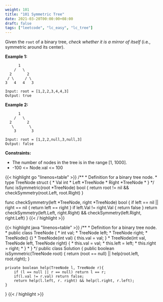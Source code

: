 ```yaml
---
weight: 101
title: "101 Symmetric Tree"
date: 2021-03-20T00:00:00+08:00
draft: false
tags: ["leetcode", "lc_easy", "lc_tree"]
---
```


Given the `root` of a binary tree, _check whether it is a mirror of itself_ (i.e., symmetric around its center).

 

**Example 1:**
```
      1
    /   \
  2       2
 / \     / \
3   4   4   3

Input: root = [1,2,2,3,4,4,3]
Output: true
```
**Example 2:**
```
      1
    /   \
  2       2
   \       \
    3       3

Input: root = [1,2,2,null,3,null,3]
Output: false
```

**Constraints:**
- The number of nodes in the tree is in the range [1, 1000].
- -100 <= Node.val <= 100
 

<div class="tabs"></div>
<div class="tab-content">
<div id="golang" class="lang">
{{< highlight go "linenos=table" >}}
/**
 * Definition for a binary tree node.
 * type TreeNode struct {
 *     Val int
 *     Left *TreeNode
 *     Right *TreeNode
 * }
 */
func isSymmetric(root *TreeNode) bool {
	return root != nil && checkSymmetry(root.Left, root.Right)
}

func checkSymmetry(left *TreeNode, right *TreeNode) bool {
	if left == nil || right == nil {
		return left == right
	}
	if left.Val != right.Val {
		return false
	}
	return checkSymmetry(left.Left, right.Right) && checkSymmetry(left.Right, right.Left)
}
{{< / highlight >}}
</div>
<div id="java" class="lang">
{{< highlight java "linenos=table" >}}
/**
 * Definition for a binary tree node.
 * public class TreeNode {
 *     int val;
 *     TreeNode left;
 *     TreeNode right;
 *     TreeNode() {}
 *     TreeNode(int val) { this.val = val; }
 *     TreeNode(int val, TreeNode left, TreeNode right) {
 *         this.val = val;
 *         this.left = left;
 *         this.right = right;
 *     }
 * }
 */
public class Solution {
    public boolean isSymmetric(TreeNode root) {
        return (root == null) || help(root.left, root.right);
    }
    
    private boolean help(TreeNode l, TreeNode r){
        if (l == null || r == null) return l == r;
        if(l.val != r.val) return false;
        return help(l.left, r. right) && help(l.right, r.left);
    }
}
{{< / highlight >}}
</div>
</div>
